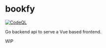 # bookfy

[![CodeQL](https://github.com/gdguesser/bookfy/actions/workflows/codeql-analysis.yml/badge.svg?branch=master)](https://github.com/gdguesser/bookfy/actions/workflows/codeql-analysis.yml)

Go backend api to serve a Vue based frontend.

WIP
